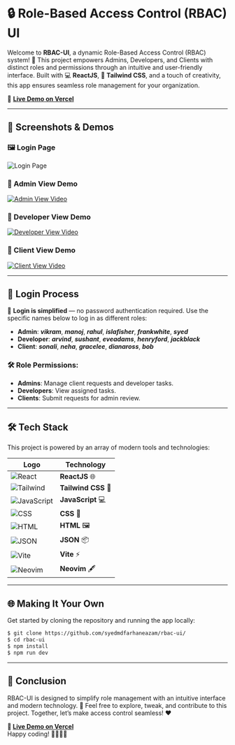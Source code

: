 # 🔒 Role-Based Access Control (RBAC) UI

Welcome to **RBAC-UI**, a dynamic Role-Based Access Control (RBAC) system! 🚀 This project empowers Admins, Developers, and Clients with distinct roles and permissions through an intuitive and user-friendly interface. Built with 💻 **ReactJS**, 🎨 **Tailwind CSS**, and a touch of creativity, this app ensures seamless role management for your organization.

🌟 **[Live Demo on Vercel](https://rbac-ui-silk.vercel.app/)**

---

## 📸 Screenshots & Demos

### 🖼️ Login Page
![Login Page](https://drive.google.com/uc?id=1EpwhJiGlg7LllrrAIGonWROh61RRgyzZ)

### 🎥 Admin View Demo
[![Admin View Video](https://img.youtube.com/vi/1c9RRqwiFN1iv11kxN6PIH3yubfu08PxS/0.jpg)](https://drive.google.com/file/d/1c9RRqwiFN1iv11kxN6PIH3yubfu08PxS/view)

### 🎥 Developer View Demo
[![Developer View Video](https://img.youtube.com/vi/1txOUSPPIwTc03E_H3OnJy4UN_y4J6Zvl/0.jpg)](https://drive.google.com/file/d/1txOUSPPIwTc03E_H3OnJy4UN_y4J6Zvl/view)

### 🎥 Client View Demo
[![Client View Video](https://img.youtube.com/vi/1g4ZCNP_O9gk_Y5s52CdY1b-C7NzvXJJU/0.jpg)](https://drive.google.com/file/d/1g4ZCNP_O9gk_Y5s52CdY1b-C7NzvXJJU/view)

---

## 🔑 Login Process

📝 **Login is simplified** — no password authentication required. Use the specific names below to log in as different roles:

- **Admin**: _***vikram***_, _***manoj***_, _***rahul***_, _***islafisher***_, _***frankwhite***_, _***syed***_
- **Developer**: _***arvind***_, _***sushant***_, _***eveadams***_, _***henryford***_, _***jackblack***_
- **Client**: _***sonali***_, _***neha***_, _***gracelee***_, _***dianaross***_, _***bob***_

### 🛠 Role Permissions:
- **Admins**: Manage client requests and developer tasks.
- **Developers**: View assigned tasks.
- **Clients**: Submit requests for admin review.

---

## 🛠 Tech Stack
This project is powered by an array of modern tools and technologies:

| Logo                         | Technology          |
|------------------------------|---------------------|
| ![React](https://img.icons8.com/color/48/000000/react-native.png) | **ReactJS** 🌐   |
| ![Tailwind](https://img.icons8.com/color/48/000000/tailwind-css.png) | **Tailwind CSS** 🎨  |
| ![JavaScript](https://img.icons8.com/color/48/000000/javascript.png) | **JavaScript** 💻 |
| ![CSS](https://img.icons8.com/color/48/000000/css3.png) | **CSS** 🎨         |
| ![HTML](https://img.icons8.com/color/48/000000/html-5--v1.png) | **HTML** 🖼️       |
| ![JSON](https://img.icons8.com/color/48/000000/json.png) | **JSON** 📦        |
| ![Vite](https://vitejs.dev/logo.svg) | **Vite** ⚡          |
| ![Neovim](https://upload.wikimedia.org/wikipedia/commons/3/3a/Neovim-mark-flat.svg) | **Neovim** 🖋️ |

---

## 🌐 Making It Your Own

Get started by cloning the repository and running the app locally:

```bash
$ git clone https://github.com/syedmdfarhaneazam/rbac-ui/
$ cd rbac-ui
$ npm install
$ npm run dev
```

---

## 🎉 Conclusion

RBAC-UI is designed to simplify role management with an intuitive interface and modern technology. 🚀 Feel free to explore, tweak, and contribute to this project. Together, let’s make access control seamless! ❤️

**🌟 [Live Demo on Vercel](https://rbac-ui-silk.vercel.app/)**  
Happy coding! 👨‍💻👩‍💻

